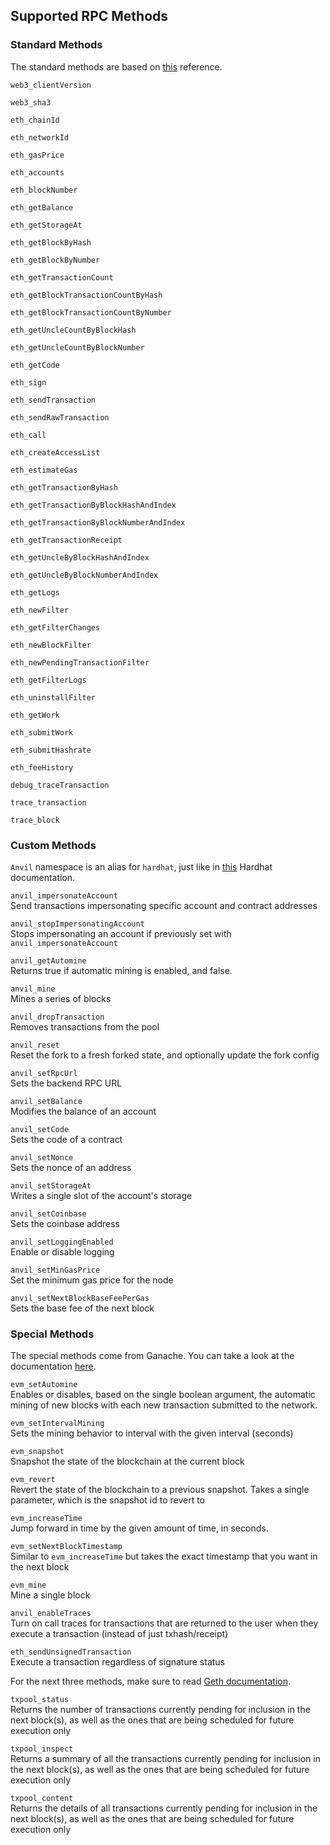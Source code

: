 ## Supported RPC Methods
### Standard Methods
The standard methods are based on [this](https://eth.wiki/json-rpc/API) reference.

`web3_clientVersion`  

`web3_sha3`  
  
`eth_chainId`  
  
`eth_networkId`  
  
`eth_gasPrice`  
  
`eth_accounts`  
  
`eth_blockNumber`  
  
`eth_getBalance`  
  
`eth_getStorageAt`  
  
`eth_getBlockByHash`  
  
`eth_getBlockByNumber`  
  
`eth_getTransactionCount`  
  
`eth_getBlockTransactionCountByHash`  
  
`eth_getBlockTransactionCountByNumber`  
  
`eth_getUncleCountByBlockHash`  
  
`eth_getUncleCountByBlockNumber`  
  
`eth_getCode`  
  
`eth_sign`  
  
`eth_sendTransaction`  
  
`eth_sendRawTransaction`  
   
`eth_call`  
  
`eth_createAccessList`  
  
`eth_estimateGas`  
   
`eth_getTransactionByHash`  
  
`eth_getTransactionByBlockHashAndIndex`  
  
`eth_getTransactionByBlockNumberAndIndex`  
  
`eth_getTransactionReceipt`  
  
`eth_getUncleByBlockHashAndIndex`  
  
`eth_getUncleByBlockNumberAndIndex`  
  
`eth_getLogs`  
  
`eth_newFilter`  
  
`eth_getFilterChanges`  
  
`eth_newBlockFilter`  
  
`eth_newPendingTransactionFilter`  
  
`eth_getFilterLogs`  
  
`eth_uninstallFilter`  
  
`eth_getWork`  
  
`eth_submitWork`  
  
`eth_submitHashrate`  
  
`eth_feeHistory`  

`debug_traceTransaction`  
  
`trace_transaction`
  
`trace_block`

### Custom Methods
`Anvil` namespace is an alias for `hardhat`, just like in [this](https://hardhat.org/hardhat-network/reference#hardhat-network-methods) Hardhat documentation.

`anvil_impersonateAccount`   
Send transactions impersonating specific account and contract addresses

`anvil_stopImpersonatingAccount`  
Stops impersonating an account if previously set with `anvil_impersonateAccount`

`anvil_getAutomine`  
Returns true if automatic mining is enabled, and false.

`anvil_mine`  
Mines a series of blocks

`anvil_dropTransaction`  
Removes transactions from the pool

`anvil_reset`  
Reset the fork to a fresh forked state, and optionally update the fork config

`anvil_setRpcUrl`  
Sets the backend RPC URL

`anvil_setBalance`  
Modifies the balance of an account

`anvil_setCode`  
Sets the code of a contract

`anvil_setNonce`  
Sets the nonce of an address

`anvil_setStorageAt`  
Writes a single slot of the account's storage

`anvil_setCoinbase`  
Sets the coinbase address

`anvil_setLoggingEnabled`  
Enable or disable logging

`anvil_setMinGasPrice`  
Set the minimum gas price for the node

`anvil_setNextBlockBaseFeePerGas`  
Sets the base fee of the next block

### Special Methods
The special methods come from Ganache. You can take a look at the documentation [here](https://github.com/trufflesuite/ganache-cli-archive/blob/master/README.md).

`evm_setAutomine`  
Enables or disables, based on the single boolean argument, the automatic mining of new blocks with each new transaction submitted to the network.
  
`evm_setIntervalMining`  
Sets the mining behavior to interval with the given interval (seconds)

`evm_snapshot`  
Snapshot the state of the blockchain at the current block

`evm_revert`  
Revert the state of the blockchain to a previous snapshot. Takes a single parameter, which is the snapshot id to revert to

`evm_increaseTime`  
Jump forward in time by the given amount of time, in seconds.

`evm_setNextBlockTimestamp`  
Similar to `evm_increaseTime` but takes the exact timestamp that you want in the next block

`evm_mine`  
Mine a single block

`anvil_enableTraces`  
Turn on call traces for transactions that are returned to the user when they execute a transaction (instead of just txhash/receipt)
  
`eth_sendUnsignedTransaction`  
Execute a transaction regardless of signature status

For the next three methods, make sure to read [Geth documentation](https://geth.ethereum.org/docs/rpc/ns-txpool).

`txpool_status`  
Returns the number of transactions currently pending for inclusion in the next block(s), as well as the ones that are being scheduled for future execution only  

`txpool_inspect`  
Returns a summary of all the transactions currently pending for inclusion in the next block(s), as well as the ones that are being scheduled for future execution only

`txpool_content`  
Returns the details of all transactions currently pending for inclusion in the next block(s), as well as the ones that are being scheduled for future execution only
